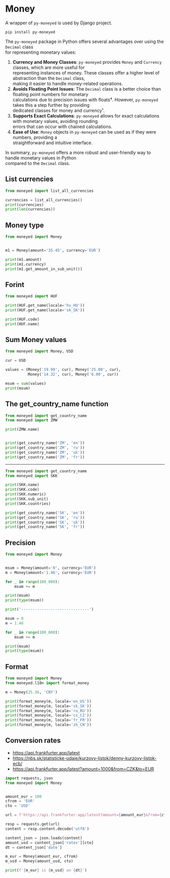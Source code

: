 # Money

A wrapper of `py-moneyed` is used by Django project.  

`pip install py-moneyed`

The `py-moneyed` package in Python offers several advantages over using the `Decimal` class  
for representing monetary values:

1. **Currency and Money Classes**: `py-moneyed` provides `Money` and `Currency` classes, which are more useful for  
   representing instances of money. These classes offer a higher level of abstraction than the `Decimal` class,  
   making it easier to handle money-related operations.  
3. **Avoids Floating Point Issues**: The `Decimal` class is a better choice than floating point numbers for monetary  
   calculations due to precision issues with floats⁴. However, `py-moneyed` takes this a step further by providing  
   dedicated classes for money and currency¹.
5. **Supports Exact Calculations**: `py-moneyed` allows for exact calculations with monetary values, avoiding rounding  
   errors that can occur with chained calculations.  
7. **Ease of Use**: `Money` objects in `py-moneyed` can be used as if they were numbers, providing a  
   straightforward and intuitive interface.
   
In summary, `py-moneyed` offers a more robust and user-friendly way to handle monetary values in Python   
compared to the `Decimal` class.


## List currencies

```python
from moneyed import list_all_currencies

currencies = list_all_currencies()
print(currencies)
print(len(currencies))
```

## Money type

```python
from moneyed import Money


m1 = Money(amount='35.45', currency='EUR')

print(m1.amount)
print(m1.currency)
print(m1.get_amount_in_sub_unit())
```

## Forint 

```python
from moneyed import HUF

print(HUF.get_name(locale='hu_HU'))
print(HUF.get_name(locale='sk_SK'))

print(HUF.code)
print(HUF.name)
```

## Sum Money values

```python
from moneyed import Money, USD

cur = USD

values = (Money('19.99', cur), Money('25.00', cur),
          Money('14.32', cur), Money('6.00', cur))

msum = sum(values)
print(msum)
```



## The get_country_name function

```python
from moneyed import get_country_name
from moneyed import ZMW

print(ZMW.name)


print(get_country_name('ZM', 'en'))
print(get_country_name('ZM', 'ru'))
print(get_country_name('ZM', 'uk'))
print(get_country_name('ZM', 'fr'))
```

---

```python
from moneyed import get_country_name
from moneyed import SKK

print(SKK.name)
print(SKK.code)
print(SKK.numeric)
print(SKK.sub_unit)
print(SKK.countries)

print(get_country_name('SK', 'en'))
print(get_country_name('SK', 'ru'))
print(get_country_name('SK', 'uk'))
print(get_country_name('SK', 'fr'))
```

## Precision

```python
from moneyed import Money


msum = Money(amount='0', currency='EUR')
m = Money(amount='1.46', currency='EUR')

for _ in range(100_000):
    msum += m

print(msum)
print(type(msum))

print('------------------------------')

msum = 0
m = 1.46

for _ in range(100_000):
    msum += m

print(msum)
print(type(msum))
```

## Format

```python
from moneyed import Money
from moneyed.l10n import format_money

m = Money(25.36, 'CNY')

print(format_money(m, locale='en_US'))
print(format_money(m, locale='sk_SK'))
print(format_money(m, locale='ru_RU'))
print(format_money(m, locale='cs_CZ'))
print(format_money(m, locale='fr_FR'))
print(format_money(m, locale='zh_CN'))
```

## Conversion rates

- https://api.frankfurter.app/latest
- https://nbs.sk/statisticke-udaje/kurzovy-listok/denny-kurzovy-listok-ecb/
- https://api.frankfurter.app/latest?amount=1000&from=CZK&to=EUR

```python
import requests, json
from moneyed import Money


amount_eur = 100
cfrom = 'EUR'
cto = 'USD'

url = f'https://api.frankfurter.app/latest?amount={amount_eur}&from={cfrom}&to={cto}'

resp = requests.get(url)
content = resp.content.decode('utf8')

content_json = json.loads(content)
amount_usd = content_json['rates'][cto]
dt = content_json['date']

m_eur = Money(amount_eur, cfrom)
m_usd = Money(amount_usd, cto)

print(f'{m_eur} is {m_usd} on {dt}')
```
